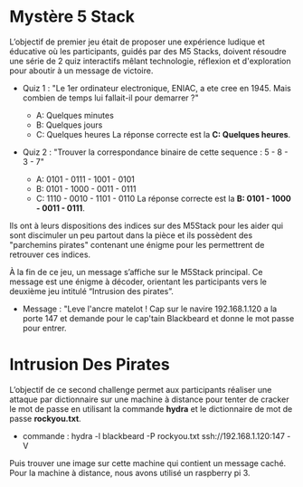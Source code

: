 # Mystère 5 Stack
L’objectif de premier jeu était de proposer une expérience ludique et éducative où les participants, guidés par des M5 Stacks, doivent résoudre une série de 2 quiz interactifs mêlant technologie, réflexion et d'exploration pour aboutir à un message de victoire.

- Quiz 1 : "Le 1er ordinateur electronique, ENIAC, a ete cree en 1945. Mais combien de temps lui fallait-il pour demarrer ?"
     - A: Quelques minutes
     - B: Quelques jours
     - C: Quelques heures
     La réponse correcte est la **C: Quelques heures**.

- Quiz 2 : "Trouver la correspondance binaire de cette sequence : 5 - 8 - 3 - 7"
     - A: 0101 - 0111 - 1001 - 0101
     - B: 0101 - 1000 - 0011 - 0111
     - C: 1110 - 0010 - 1101 - 0110
     La réponse correcte est la **B: 0101 - 1000 - 0011 - 0111**.

Ils ont à leurs dispositions des indices sur des M5Stack pour les aider qui sont discimuler un peu partout dans la pièce et ils possèdent des "parchemins pirates" contenant une énigme pour les permettrent de retrouver ces indices.

À la fin de ce jeu, un message s’affiche sur le M5Stack principal. Ce message est une énigme à décoder, orientant les participants vers le deuxième jeu intitulé “Intrusion des pirates”.

- Message : "Leve l'ancre matelot ! Cap sur le navire 192.168.1.120 a la porte 147 et demande pour le cap'tain Blackbeard et donne le mot passe pour entrer.

# Intrusion Des Pirates

L’objectif de ce second challenge permet aux participants réaliser une attaque par dictionnaire sur une machine à distance pour tenter de cracker le mot de passe en utilisant la commande **hydra** et le dictionnaire de mot de passe **rockyou.txt**.
- commande :  hydra -l blackbeard -P rockyou.txt ssh://192.168.1.120:147 -V

Puis trouver une image sur cette machine qui contient un message caché. Pour la machine à distance, nous avons utilisé un raspberry pi 3.
